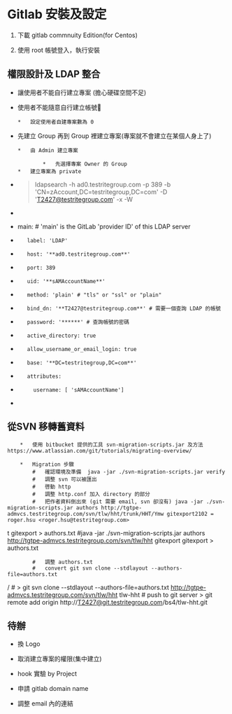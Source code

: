 # Gitlab 安裝及設定

1.  下載 gitlab commnuity Edition(for Centos)

1.  使用 root 帳號登入，執行安裝

## 權限設計及 LDAP 整合

*   讓使用者不能自行建立專案 (擔心硬碟空間不足)
*   使用者不能隨意自行建立帳號

        *   設定使用者自建專案數為 0

*   先建立 Group 再到 Group 裡建立專案(專案就不會建立在某個人身上了)

        *   由 Admin 建立專案

                *   先選擇專案 Owner 的 Group
        *   建立專案為 private

*   >ldapsearch -h ad0.testritegroup.com -p 389 -b 'CN=zAccount,DC=testritegroup,DC=com' -D 'T2427@testritegroup.com' -x -W
*

*   main: # 'main' is the GitLab 'provider ID' of this LDAP server
*        label: 'LDAP'
*        host: '**ad0.testritegroup.com**'
*        port: 389
*        uid: '**sAMAccountName**'
*        method: 'plain' # "tls" or "ssl" or "plain"
*        bind_dn: '**T2427@testritegroup.com**' # 需要一個查詢 LDAP 的帳號
*        password: '******' # 查詢帳號的密碼
*        active_directory: true
*        allow_username_or_email_login: true
*        base: '**DC=testritegroup,DC=com**'
*        attributes:
*          username: [ 'sAMAccountName']
*          

##  從SVN 移轉舊資料
		*	使用 bitbucket 提供的工具 svn-migration-scripts.jar 及方法 https://www.atlassian.com/git/tutorials/migrating-overview/

		* 	Migration 步驟
			#	確認環境及準備  java -jar ./svn-migration-scripts.jar verify
			#	調整 svn 可以被匯出
			#	啓動 http
			#	調整 http.conf 加入 directory 的部分
			#	把作者資料倒出來 (git 需要 email, svn 卻沒有) java -jar ./svn-migration-scripts.jar authors http://tgtpe-admvcs.testritegroup.com/svn/tlw/hht/trunk/HHT/Ymw gitexport2102 = roger.hsu <roger.hsu@testritegroup.com>
t gitexport > authors.txt
			#java -jar ./svn-migration-scripts.jar authors http://tgtpe-admvcs.testritegroup.com/svn/tlw/hht gitexport gitexport > authors.txt

			#	調整 authors.txt
			#	convert git svn clone --stdlayout --authors-file=authors.txt
 <svn-repo>/<project> <git-repo-name>
 			#	> git svn clone --stdlayout --authors-file=authors.txt http://tgtpe-admvcs.testritegroup.com/svn/tlw/hht tlw-hht
 			#   push to git server  > git remote add origin http://T2427@git.testritegroup.com/bs4/tlw-hht.git



## 待辦

*   換 Logo

*   取消建立專案的權限(集中建立)

*   hook 實驗 by Project
*   申請 gitlab domain name

*   調整 email 內的連結